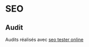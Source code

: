 # SEO

## Audit

Audits réalisés avec [seo tester online](https://suite.seotesteronline.com/seo-checker)
